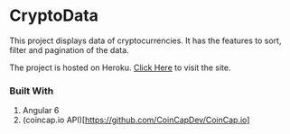 # CryptoData

This project displays data of cryptocurrencies. It has the features to sort, filter and pagination of the data.

The project is hosted on Heroku. [Click Here](https://crypto-cap.herokuapp.com) to visit the site.

### Built With
1. Angular 6
2. (coincap.io API)[https://github.com/CoinCapDev/CoinCap.io]
